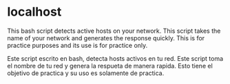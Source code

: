 # localhost
This bash script detects active hosts on your network. This script takes the name of your network and generates the response quickly. This is for practice purposes and its use is for practice only.

Este script escrito en bash, detecta hosts activos en tu red. Este script toma el nombre de tu red y genera la respueta de manera rapida. Esto tiene el objetivo de practica y su uso es solamente de practica.
